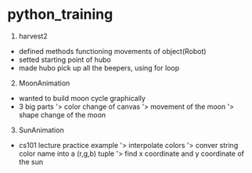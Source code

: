 # python_training

1. harvest2
  - defined methods functioning movements of object(Robot)
  - setted starting point of hubo
  - made hubo pick up all the beepers, using for loop

2. MoonAnimation
  - wanted to build moon cycle graphically
  - 3 big parts 
    '> color change of canvas
    '> movement of the moon
    '> shape change of the moon

3. SunAnimation
  - cs101 lecture practice example
    '> interpolate colors
    '> conver string color name into a (r,g,b) tuple
    '> find x coordinate and y coordinate of the sun
